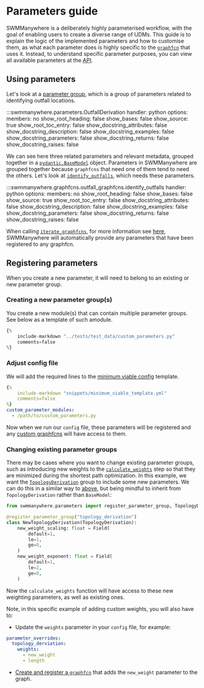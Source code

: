 # Parameters guide

SWMManywhere is a deliberately highly parameterised workflow, with the goal of enabling users to create a diverse range of UDMs. This guide is to explain the logic of the implemented parameters and how to customise them, as what each parameter does is highly specific to the [`graphfcn`](graphfcns_guide.md) that uses it. Instead, to understand specific parameter purposes, you can view all available parameters at the [API](reference-parameters.md).

## Using parameters

Let's look at a [parameter group](reference-parameters.md#swmmanywhere.parameters.OutfallDerivation), which is a group of parameters related to identifying outfall locations.

:::swmmanywhere.parameters.OutfallDerivation
    handler: python
    options:
      members: no
      show_root_heading: false
      show_bases: false
      show_source: true
      show_root_toc_entry: false
      show_docstring_attributes: false
      show_docstring_description: false
      show_docstring_examples: false
      show_docstring_parameters: false
      show_docstring_returns: false
      show_docstring_raises: false

We can see here three related parameters and relevant metadata, grouped together in a [`pydantic.BaseModel`](https://docs.pydantic.dev/latest/api/base_model/) object. Parameters in SWMManywhere are grouped together because `graphfcns` that need one of them tend to need the others. Let's look at [`identify_outfalls`](reference-graph-utilities.md#swmmanywhere.graphfcns.outfall_graphfcns.identify_outfalls), which needs these parameters.

:::swmmanywhere.graphfcns.outfall_graphfcns.identify_outfalls
    handler: python
    options:
      members: no
      show_root_heading: false
      show_bases: false
      show_source: true
      show_root_toc_entry: false
      show_docstring_attributes: false
      show_docstring_description: false
      show_docstring_examples: false
      show_docstring_parameters: false
      show_docstring_returns: false
      show_docstring_raises: false

When calling [`iterate_graphfcns`](reference-graph-utilities.md#swmmanywhere.graph_utilities.iterate_graphfcns), for more information see [here](graphfcns_guide.md#lists-of-graph-functions), SWMManywhere will automatically provide any parameters that have been registered to any graphfcn.

## Registering parameters

When you create a new parameter, it will need to belong to an existing or new parameter group.

### Creating a new parameter group(s)

You create a new module(s) that can contain multiple parameter groups. See below as a template of such amodule.

```python
{%
    include-markdown "../tests/test_data/custom_parameters.py"
    comments=false
%}
```

### Adjust config file

We will add the required lines to the
[minimum viable config](config_guide.md#minimum-viable-configuration) template.

```yml
{%
    include-markdown "snippets/minimum_viable_template.yml"
    comments=false
%}
custom_parameter_modules: 
  - /path/to/custom_parameters.py
```

Now when we run our `config` file, these parameters will be registered and any [custom graphfcns](graphfcns_guide.md#add-a-new-graph-function) will have access to them.

### Changing existing parameter groups

There may be cases where you want to change existing parameter groups, such as introducing new weights to the [`calculate_weights`](reference-graph-utilities.md#swmmanywhere.graphfcns.topology_graphfcns.calculate_weights) step so that they are minimized during the shortest path optimization. In this example, we want the [`TopologyDerivation`](reference-parameters.md#swmmanywhere.parameters.TopologyDerviation) group to include some new parameters. We can do this in a similar way to [above](#creating-a-new-parameter-groups), but being mindful to inherit from `TopologyDerivation` rather than `BaseModel`:

```python
from swmmanywhere.parameters import register_parameter_group, TopologyDerivation, Field

@register_parameter_group("topology_derivation")
class NewTopologyDerivation(TopologyDerivation):
    new_weight_scaling: float = Field(
        default=1,
        le=1,
        ge=0,
    )
    new_weight_exponent: float = Field(
        default=1,
        le=2,
        ge=0,
    )
```

Now the `calculate_weights` function will have access to these new weighting parameters, as well as existing ones.

Note, in this specific example of adding custom weights, you will also have to:

- Update the `weights` parameter in your `config` file, for example:

```yaml
parameter_overrides:
  topology_derviation:
    weights:
      - new_weight
      - length
```

- [Create and register a `graphfcn`](graphfcns_guide.md#add-a-new-graph-function) that adds the `new_weight` parameter to the graph.
